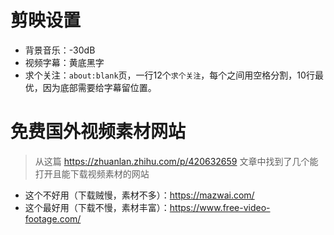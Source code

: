 # 剪映设置
* 背景音乐：-30dB
* 视频字幕：黄底黑字
* 求个关注：`about:blank`页，一行12个`求个关注`，每个之间用空格分割，10行最优，因为底部需要给字幕留位置。

# 免费国外视频素材网站
> 从这篇 https://zhuanlan.zhihu.com/p/420632659 文章中找到了几个能打开且能下载视频素材的网站
* 这个不好用（下载贼慢，素材不多）：https://mazwai.com/
* 这个最好用（下载不慢，素材丰富）：https://www.free-video-footage.com/
